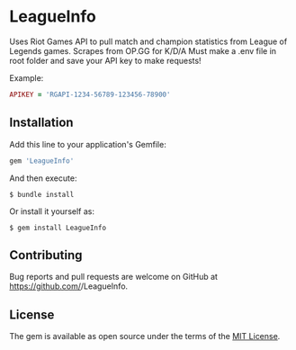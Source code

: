 # LeagueInfo

Uses Riot Games API to pull match and champion statistics from League of Legends games.
Scrapes from OP.GG for K/D/A
Must make a .env file in root folder and save your API key to make requests!

Example:
```ruby
APIKEY = 'RGAPI-1234-56789-123456-78900'
```

## Installation

Add this line to your application's Gemfile:

```ruby
gem 'LeagueInfo'
```

And then execute:

    $ bundle install

Or install it yourself as:

    $ gem install LeagueInfo
    

## Contributing

Bug reports and pull requests are welcome on GitHub at https://github.com/<github username>/LeagueInfo.


## License

The gem is available as open source under the terms of the [MIT License](https://opensource.org/licenses/MIT).
